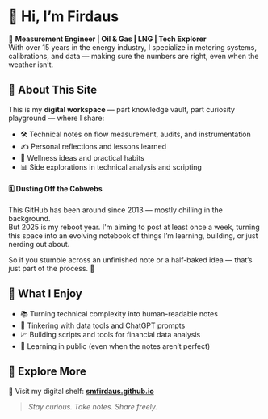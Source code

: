 # 👋 Hi, I’m Firdaus
🎯 **Measurement Engineer | Oil & Gas | LNG | Tech Explorer**  
With over 15 years in the energy industry, I specialize in metering systems, calibrations, and data — making sure the numbers are right, even when the weather isn’t.

## 🧭 About This Site
This is my **digital workspace** — part knowledge vault, part curiosity playground — where I share:

- 🛠️ Technical notes on flow measurement, audits, and instrumentation  
- ✍️ Personal reflections and lessons learned  
- 🌱 Wellness ideas and practical habits  
- 📊 Side explorations in technical analysis and scripting

#### 🗓️ Dusting Off the Cobwebs
This GitHub has been around since 2013 — mostly chilling in the background.  
But 2025 is my reboot year. I'm aiming to post at least once a week, turning this space into an evolving notebook of things I’m learning, building, or just nerding out about.

So if you stumble across an unfinished note or a half-baked idea — that’s just part of the process. 🙂

## 🎒 What I Enjoy
- 📚 Turning technical complexity into human-readable notes  
- 🤖 Tinkering with data tools and ChatGPT prompts  
- 📈 Building scripts and tools for financial data analysis  
- 🚧 Learning in public (even when the notes aren’t perfect)

## 🔗 Explore More
📂 Visit my digital shelf: [**smfirdaus.github.io**](https://smfirdaus.github.io)

> _Stay curious. Take notes. Share freely._
